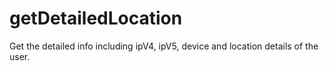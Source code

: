 # getDetailedLocation
Get the detailed info including ipV4, ipV5, device and location details of the user.
